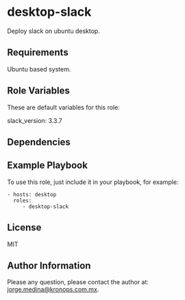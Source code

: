 desktop-slack
=============

Deploy slack on ubuntu desktop.

Requirements
------------

Ubuntu based system.

Role Variables
--------------

These are default variables for this role:

slack_version: 3.3.7

Dependencies
------------

Example Playbook
----------------

To use this role, just include it in your playbook, for example:

    - hosts: desktop
      roles:
         - desktop-slack

License
-------

MIT

Author Information
------------------

Please any question, please contact the author at: jorge.medina@kronops.com.mx.
